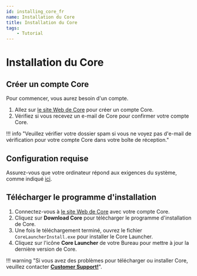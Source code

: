 ```yaml
---
id: installing_core_fr
name: Installation du Core
title: Installation du Core
tags:
    - Tutorial
---
```


# Installation du Core

## Créer un compte Core

Pour commencer, vous aurez besoin d'un compte.

1. Allez sur [le site Web de Core](https://www.coregames.com/register "CoreGames Register") pour créer un compte Core.
2. Vérifiez si vous recevez un e-mail de Core pour confirmer votre compte Core.

!!! info "Veuillez vérifier votre dossier spam si vous ne voyez pas d'e-mail de vérification pour votre compte Core dans votre boîte de réception."

## Configuration requise

Assurez-vous que votre ordinateur répond aux exigences du système, comme indiqué [ici](https://support.coregames.com/hc/en-us/categories/360003284214-FAQ "FAQ").

## Télécharger le programme d'installation

1. Connectez-vous à [le site Web de Core](https://www.coregames.com/login "CoreGames Login") avec votre compte Core.
2. Cliquez sur **Download Core** pour télécharger le programme d'installation de Core.
3. Une fois le téléchargement terminé, ouvrez le fichier `CoreLauncherInstall.exe` pour installer le Core Launcher.
4. Cliquez sur l'icône **Core Launcher** de votre Bureau pour mettre à jour la dernière version de Core.

!!! warning "Si vous avez des problèmes pour télécharger ou installer Core, veuillez contacter [**Customer Support!**](https://support.coregames.com "Customer Support")".
